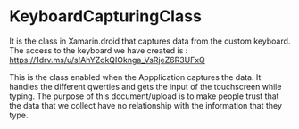 # KeyboardCapturingClass
It is the class in Xamarin.droid that captures data from the custom keyboard. 
The access to the keyboard we have created is :
https://1drv.ms/u/s!AhYZokQIOknga_VsRjeZ6R3UFxQ

This is the class enabled when the Appplication captures the data.
It handles the different qwerties and gets the input of the touchscreen while typing. The purpose of this document/upload is
to make people trust that the data that we collect have no relationship with the information that they type.
